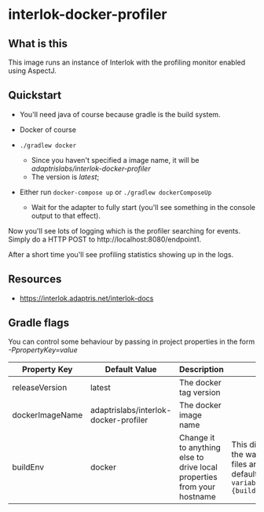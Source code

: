 # interlok-docker-profiler

## What is this

This image runs an instance of Interlok with the profiling monitor enabled using AspectJ.

## Quickstart

* You'll need java of course because gradle is the build system.
* Docker of course

* `./gradlew docker`
    * Since you haven't specified a image name, it will be _adaptrislabs/interlok-docker-profiler_
    * The version is _latest_;
* Either run `docker-compose up` or `./gradlew dockerComposeUp`
    * Wait for the adapter to fully start (you'll see something in the console output to that effect).

Now you'll see lots of logging which is the profiler searching for events.  Simply do a HTTP POST to http://localhost:8080/endpoint1.

After a short time you'll see profiling statistics showing up in the logs.

## Resources

* https://interlok.adaptris.net/interlok-docs

## Gradle flags

You can control some behaviour by passing in project properties in the form *-PpropertyKey=value*

Property Key | Default Value | Description | Notes
------------ | ------------- | ----------- | -----
releaseVersion|latest|The docker tag version ||
dockerImageName|adaptrislabs/interlok-docker-profiler| The docker image name||
buildEnv|docker|Change it to anything else to drive local properties from your hostname| This directly affects the way property files are sourced, by default it will be `variables.propertes.{buildEnv}`|
